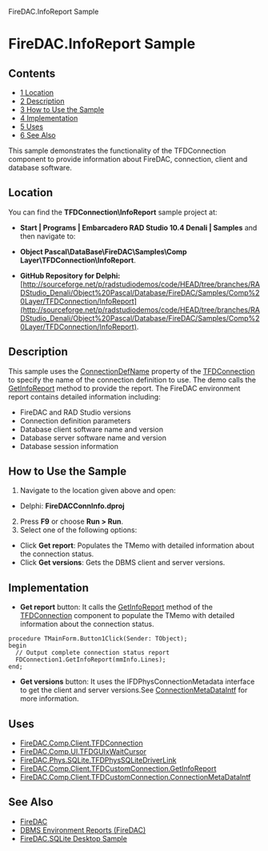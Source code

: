 FireDAC.InfoReport Sample[]()
# FireDAC.InfoReport Sample 



## Contents



* [1 Location](#Location)
* [2 Description](#Description)
* [3 How to Use the Sample](#How_to_Use_the_Sample)
* [4 Implementation](#Implementation)
* [5 Uses](#Uses)
* [6 See Also](#See_Also)

This sample demonstrates the functionality of the TFDConnection component to provide information about FireDAC, connection, client and database software.
## Location 

You can find the **TFDConnection\InfoReport** sample project at:
* **Start | Programs | Embarcadero RAD Studio 10.4 Denali | Samples** and then navigate to:

* **Object Pascal\DataBase\FireDAC\Samples\Comp Layer\TFDConnection\InfoReport**.

* **GitHub Repository for Delphi:**[http://sourceforge.net/p/radstudiodemos/code/HEAD/tree/branches/RADStudio_Denali/Object%20Pascal/Database/FireDAC/Samples/Comp%20Layer/TFDConnection/InfoReport](http://sourceforge.net/p/radstudiodemos/code/HEAD/tree/branches/RADStudio_Denali/Object%20Pascal/Database/FireDAC/Samples/Comp%20Layer/TFDConnection/InfoReport).

## Description 

This sample uses the [ConnectionDefName](http://docwiki.embarcadero.com/Libraries/Denali/en/FireDAC.Comp.Client.TFDCustomConnection.ConnectionDefName) property of the [TFDConnection](http://docwiki.embarcadero.com/Libraries/Denali/en/FireDAC.Comp.Client.TFDConnection) to specify the name of the connection definition to use. The demo calls the [GetInfoReport](http://docwiki.embarcadero.com/Libraries/Denali/en/FireDAC.Comp.Client.TFDCustomConnection.GetInfoReport) method to provide the report. The FireDAC environment report contains detailed information including:
*  FireDAC and RAD Studio versions
*  Connection definition parameters
*  Database client software name and version
*  Database server software name and version
*  Database session information

## How to Use the Sample 


1.  Navigate to the location given above and open:

*  Delphi: **FireDACConnInfo.dproj**

2.  Press **F9** or choose **Run > Run**.
3.  Select one of the following options:

*  Click **Get report**: Populates the TMemo with detailed information about the connection status.
*  Click **Get versions**: Gets the DBMS client and server versions.

## Implementation 


* **Get report** button:
It calls the [GetInfoReport](http://docwiki.embarcadero.com/Libraries/Denali/en/FireDAC.Comp.Client.TFDCustomConnection.GetInfoReport) method of the [TFDConnection](http://docwiki.embarcadero.com/Libraries/Denali/en/FireDAC.Comp.Client.TFDConnection) component to populate the TMemo with detailed information about the connection status.
```
procedure TMainForm.Button1Click(Sender: TObject);
begin
  // Output complete connection status report
  FDConnection1.GetInfoReport(mmInfo.Lines);
end;

```



* **Get versions** button:
It uses the IFDPhysConnectionMetadata interface to get the client and server versions.See [ConnectionMetaDataIntf](http://docwiki.embarcadero.com/Libraries/Denali/en/FireDAC.Comp.Client.TFDCustomConnection.ConnectionMetaDataIntf) for more information.

## Uses 


* [FireDAC.Comp.Client.TFDConnection](http://docwiki.embarcadero.com/Libraries/Denali/en/FireDAC.Comp.Client.TFDConnection)
* [FireDAC.Comp.UI.TFDGUIxWaitCursor](http://docwiki.embarcadero.com/Libraries/Denali/en/FireDAC.Comp.UI.TFDGUIxWaitCursor)
* [FireDAC.Phys.SQLite.TFDPhysSQLiteDriverLink](http://docwiki.embarcadero.com/Libraries/Denali/en/FireDAC.Phys.SQLite.TFDPhysSQLiteDriverLink)
* [FireDAC.Comp.Client.TFDCustomConnection.GetInfoReport](http://docwiki.embarcadero.com/Libraries/Denali/en/FireDAC.Comp.Client.TFDCustomConnection.GetInfoReport)
* [FireDAC.Comp.Client.TFDCustomConnection.ConnectionMetaDataIntf](http://docwiki.embarcadero.com/Libraries/Denali/en/FireDAC.Comp.Client.TFDCustomConnection.ConnectionMetaDataIntf)

## See Also 


* [FireDAC](http://docwiki.embarcadero.com/RADStudio/Denali/en/FireDAC)
* [DBMS Environment Reports (FireDAC)](http://docwiki.embarcadero.com/RADStudio/Denali/en/DBMS_Environment_Reports_(FireDAC))
* [FireDAC.SQLite Desktop Sample](http://docwiki.embarcadero.com/CodeExamples/Denali/en/FireDAC.SQLite_Desktop_Sample)





